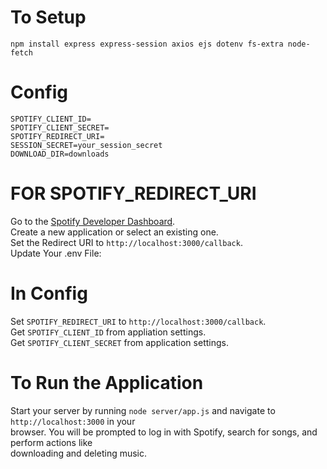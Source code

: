 # To Setup
```
npm install express express-session axios ejs dotenv fs-extra node-fetch
```

# Config
```
SPOTIFY_CLIENT_ID=
SPOTIFY_CLIENT_SECRET=
SPOTIFY_REDIRECT_URI=
SESSION_SECRET=your_session_secret
DOWNLOAD_DIR=downloads
```

# FOR SPOTIFY_REDIRECT_URI

Go to the [Spotify Developer Dashboard](https://developer.spotify.com/dashboard/applications). <br>
Create a new application or select an existing one. <br>
Set the Redirect URI to `http://localhost:3000/callback`. <br>
Update Your .env File: <br>

# In Config
Set `SPOTIFY_REDIRECT_URI` to `http://localhost:3000/callback`. <br>
Get `SPOTIFY_CLIENT_ID` from appliation settings. <br>
Get `SPOTIFY_CLIENT_SECRET` from application settings. <br>

# To Run the Application
Start your server by running `node server/app.js` and navigate to `http://localhost:3000` in your  <br>
browser. You will be prompted to log in with Spotify, search for songs, and perform actions like  <br>
downloading and deleting music. <br>
